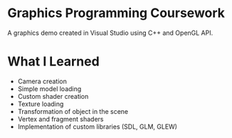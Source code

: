 # Graphics Programming Coursework

A graphics demo created in Visual Studio using C++ and OpenGL API.

# What I Learned

* Camera creation 
* Simple model loading
* Custom shader creation
* Texture loading
* Transformation of object in the scene
* Vertex and fragment shaders
* Implementation of custom libraries (SDL, GLM, GLEW)
